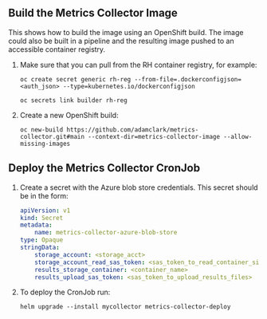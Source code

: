 ## Build the Metrics Collector Image

This shows how to build the image using an OpenShift build. The image could also be built in a pipeline and the resulting image pushed to an accessible container registry.

1. Make sure that you can pull from the RH container registry, for example:
    ```
    oc create secret generic rh-reg --from-file=.dockerconfigjson=<auth_json> --type=kubernetes.io/dockerconfigjson

    oc secrets link builder rh-reg
    ```

1. Create a new OpenShift build:
    ```
    oc new-build https://github.com/adamclark/metrics-collector.git#main --context-dir=metrics-collector-image --allow-missing-images
    ```

## Deploy the Metrics Collector CronJob

1. Create a secret with the Azure blob store credentials. This secret should be in the form:

    ```yaml
    apiVersion: v1
    kind: Secret
    metadata:
        name: metrics-collector-azure-blob-store
    type: Opaque
    stringData:
        storage_account: <storage_acct>
        storage_account_read_sas_token: <sas_token_to_read_container_sizes>
        results_storage_container: <container_name>
        results_upload_sas_token: <sas_token_to_upload_results_files>
    ```

1. To deploy the CronJob run:
    ```
    helm upgrade --install mycollector metrics-collector-deploy
    ```